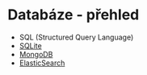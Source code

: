 # Databáze - přehled

* SQL (Structured Query Language)
* [SQLite](https://www.sqlitetutorial.net/sqlite-python/)
* [MongoDB](https://www.mongodb.com/)
* [ElasticSearch](https://www.elastic.co/)
